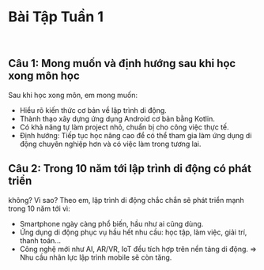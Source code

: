 # Bài Tập Tuần 1
 
## Câu 1: Mong muốn và định hướng sau khi học xong môn học
Sau khi học xong môn, em mong muốn:
- Hiểu rõ kiến thức cơ bản về lập trình di động.
- Thành thạo xây dựng ứng dụng Android cơ bản bằng Kotlin.
- Có khả năng tự làm project nhỏ, chuẩn bị cho công việc thực tế.
- Định hướng: Tiếp tục học nâng cao để có thể tham gia làm ứng
dụng di động chuyên nghiệp hơn và có việc làm trong tương lai.
 
## Câu 2: Trong 10 năm tới lập trình di động có phát triển
không? Vì sao?
Theo em, lập trình di động chắc chắn sẽ phát triển mạnh trong 10 năm tới vì:
- Smartphone ngày càng phổ biến, hầu như ai cũng dùng.
- Ứng dụng di động phục vụ hầu hết nhu cầu: học tập, làm việc, giải trí, thanh toán...
- Công nghệ mới như AI, AR/VR, IoT đều tích hợp trên nền tảng
di động.
=> Nhu cầu nhân lực lập trình mobile sẽ còn tăng.
